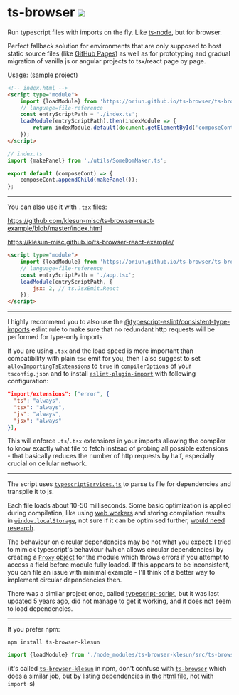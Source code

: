 # ts-browser ![](./docs/ts-browser.svg)

Run typescript files with imports on the fly. Like [ts-node](https://www.npmjs.com/package/ts-node), but for browser.

Perfect fallback solution for environments that are only supposed to host static source files (like [GitHub Pages](https://help.github.com/en/github/working-with-github-pages/about-github-pages)) as well as for prototyping and gradual migration of vanilla js or angular projects to tsx/react page by page.

Usage: ([sample project](https://klesun.net/entry/midiana/))
```html
<!-- index.html -->
<script type="module">
    import {loadModule} from 'https://oriun.github.io/ts-browser/ts-browser.js';
    // language=file-reference
    const entryScriptPath = './index.ts';
    loadModule(entryScriptPath).then(indexModule => {
        return indexModule.default(document.getElementById('composeCont'));
    });
</script>
```
```typescript
// index.ts
import {makePanel} from './utils/SomeDomMaker.ts';

export default (composeCont) => {
    composeCont.appendChild(makePanel());
};
```
__________________
You can also use it with `.tsx` files:

https://github.com/klesun-misc/ts-browser-react-example/blob/master/index.html

https://klesun-misc.github.io/ts-browser-react-example/

```html
<script type="module">
    import {loadModule} from 'https://oriun.github.io/ts-browser/ts-browser.js';
    // language=file-reference
    const entryScriptPath = './app.tsx';
    loadModule(entryScriptPath, {
        jsx: 2, // ts.JsxEmit.React
    });
</script>
```

________________

I highly recommend you to also use the [@typescript-eslint/consistent-type-imports](https://github.com/typescript-eslint/typescript-eslint/blob/main/packages/eslint-plugin/docs/rules/consistent-type-imports.md) eslint rule to make sure that no redundant http requests will be performed for type-only imports

If you are using `.tsx` and the load speed is more important than compatibility with plain `tsc` emit for you, then I also suggest to set [`allowImportingTsExtensions`](https://www.typescriptlang.org/tsconfig/#allowImportingTsExtensions) to `true` in `compilerOptions` of your `tsconfig.json` and to install [`eslint-plugin-import`](https://github.com/import-js/eslint-plugin-import) with following configuration:
```json
"import/extensions": ["error", {
  "ts": "always",
  "tsx": "always",
  "js": "always",
  "jsx": "always"
}],
```
This will enforce `.ts`/`.tsx` extensions in your imports allowing the compiler to know exactly what file to fetch instead of probing all possible extensions - that basically reduces the number of http requests by half, especially crucial on cellular network.
____________________

The script uses [`typescriptServices.js`](https://github.com/microsoft/TypeScript/blob/master/lib/typescriptServices.d.ts) to parse ts file for dependencies and transpile it to js.

Each file loads about 10-50 milliseconds. Some basic optimization is applied during compilation, like using [web workers](https://developer.mozilla.org/en-US/docs/Web/API/Web_Workers_API/Using_web_workers) and storing compilation results in [`window.localStorage`](https://developer.mozilla.org/en-US/docs/Web/API/Window/localStorage), not sure if it can be optimised further, [would need research](https://github.com/klesun/ts-browser/issues/8).

The behaviour on circular dependencies may be not what you expect: I tried to mimick typescript's behaviour (which allows circular dependencies) by creating a [`Proxy` object](https://developer.mozilla.org/en-US/docs/Web/JavaScript/Reference/Global_Objects/Proxy) for the module which throws errors if you attempt to access a field before module fully loaded. If this appears to be inconsistent, you can file an issue with minimal example - I'll think of a better way to implement circular dependencies then.

There was a similar project once, called [typescript-script](https://github.com/basarat/typescript-script), but it was last updated 5 years ago, did not manage to get it working, and it does not seem to load dependencies.
_____________

If you prefer npm:

```
npm install ts-browser-klesun
```
```javascript
import {loadModule} from './node_modules/ts-browser-klesun/src/ts-browser.js';
```
(it's called [`ts-browser-klesun`](https://www.npmjs.com/package/ts-browser-klesun) in npm, don't confuse with [`ts-browser`](https://www.npmjs.com/package/ts-browser) which does a similar job, but by listing dependencies [in the html file](https://github.com/harrysolovay/ts-browser/blob/master/demo/index.html), not with `import`-s)
